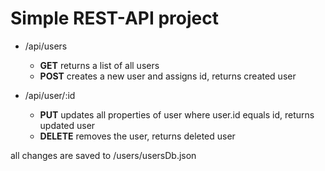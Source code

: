 # Simple REST-API project

* /api/users
    - **GET** returns a list of all users
    - **POST** creates a new user and assigns id, returns created user

* /api/user/:id
    - **PUT** updates all properties of user where user.id equals id, returns updated user
    - **DELETE** removes the user, returns deleted user

all changes are saved to /users/usersDb.json